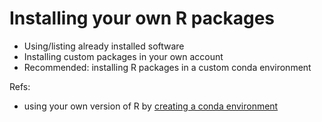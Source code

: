# Installing your own R packages

- Using/listing already installed software
- Installing custom packages in your own account
- Recommended: installing R packages in a custom conda environment

Refs:
- using your own version of R by [creating a conda environment](../reference/conda.md) 
